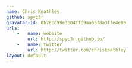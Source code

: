 ```yaml
---
name: Chris Keathley
github: spyc3r
gravatar-id: 0b78cd99e3b04ffd9aa65f8a3ffe4e89
urls:
    -   name: website
        url: http://spyc3r.github.io/
    -   name: twitter
        url: http://twitter.com/chriskeathley
layout: default
---
```

